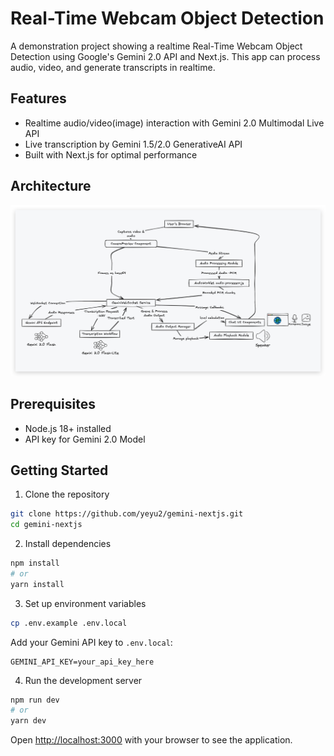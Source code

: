 # Real-Time Webcam Object Detection

A demonstration project showing a realtime Real-Time Webcam Object Detection using Google's Gemini 2.0 API and Next.js. This app can process audio, video, and generate transcripts in realtime.


## Features

- Realtime audio/video(image) interaction with Gemini 2.0 Multimodal Live API
- Live transcription by Gemini 1.5/2.0 GenerativeAI API
- Built with Next.js for optimal performance

## Architecture

![Block Diagram](./diagram.jpg)

## Prerequisites

- Node.js 18+ installed
- API key for Gemini 2.0 Model

## Getting Started

1. Clone the repository
```bash
git clone https://github.com/yeyu2/gemini-nextjs.git
cd gemini-nextjs
```

2. Install dependencies
```bash
npm install
# or
yarn install
```

3. Set up environment variables
```bash
cp .env.example .env.local
```
Add your Gemini API key to `.env.local`:
```
GEMINI_API_KEY=your_api_key_here
```

4. Run the development server
```bash
npm run dev
# or
yarn dev
```

Open [http://localhost:3000](http://localhost:3000) with your browser to see the application.


